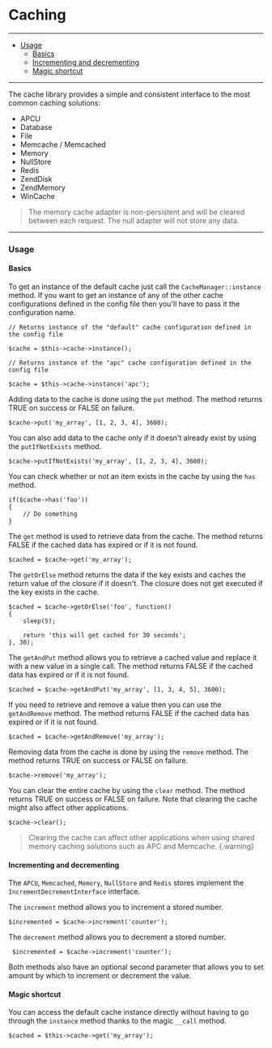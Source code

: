 # Caching

--------------------------------------------------------

* [Usage](#usage)
	- [Basics](#usage:basics)
	- [Incrementing and decrementing](#usage:incrementing_and_decrementing)
	- [Magic shortcut](#usage:magic_shortcut)

--------------------------------------------------------

The cache library provides a simple and consistent interface to the most common caching solutions:

* APCU
* Database
* File
* Memcache / Memcached
* Memory
* NullStore
* Redis
* ZendDisk
* ZendMemory
* WinCache

> The memory cache adapter is non-persistent and will be cleared between each request. The null adapter will not store any data.

--------------------------------------------------------

<a id="usage"></a>

### Usage

<a id="usage:basics"></a>

#### Basics

To get an instance of the default cache just call the `CacheManager::instance` method. If you want to get an instance of any of the other cache configurations defined in the config file then you'll have to pass it the configuration name.

	// Returns instance of the "default" cache configuration defined in the config file

	$cache = $this->cache->instance();

	// Returns instance of the "apc" cache configuration defined in the config file

	$cache = $this->cache->instance('apc');

Adding data to the cache is done using the `put` method. The method returns TRUE on success or FALSE on failure.

	$cache->put('my_array', [1, 2, 3, 4], 3600);

You can also add data to the cache only if it doesn't already exist by using the `putIfNotExists` method.

	$cache->putIfNotExists('my_array', [1, 2, 3, 4], 3600);

You can check whether or not an item exists in the cache by using the `has` method.

	if($cache->has('foo'))
	{
		// Do something
	}

The `get` method is used to retrieve data from the cache. The method returns FALSE if the cached data has expired or if it is not found.

	$cached = $cache->get('my_array');

The `getOrElse` method returns the data if the key exists and caches the return value of the closure if it doesn't. The closure does not get executed if the key exists in the cache.

	$cached = $cache->getOrElse('foo', function()
	{
		sleep(5);

		return 'this will get cached for 30 seconds';
	}, 30);

The `getAndPut` method allows you to retrieve a cached value and replace it with a new value in a single call. The method returns FALSE if the cached data has expired or if it is not found.

	$cached = $cache->getAndPut('my_array', [1, 3, 4, 5], 3600);

If you need to retrieve and remove a value then you can use the `getAndRemove` method. The method returns FALSE if the cached data has expired or if it is not found.

	$cached = $cache->getAndRemove('my_array');

Removing data from the cache is done by using the `remove` method. The method returns TRUE on success or FALSE on failure.

	$cache->remove('my_array');

You can clear the entire cache by using the `clear` method. The method returns TRUE on success or FALSE on failure. Note that clearing the cache might also affect other applications.

	$cache->clear();

> Clearing the cache can affect other applications when using shared memory caching solutions such as APC and Memcache.
{.warning}

<a id="usage:incrementing_and_decrementing"></a>

#### Incrementing and decrementing

The `APCU`, `Memcached`, `Memory`, `NullStore` and `Redis` stores implement the `IncrementDecrementInterface` interface.

The `increment` method allows you to increment a stored number.

 	$incremented = $cache->increment('counter');

The `decrement` method allows you to decrement a stored number.

	 $incremented = $cache->increment('counter');

Both methods also have an optional second parameter that allows you to set amount by which to increment or decrement the value.

<a id="usage:magic_shortcut"></a>

#### Magic shortcut

You can access the default cache instance directly without having to go through the `instance` method thanks to the magic `__call` method.

	$cached = $this->cache->get('my_array');
